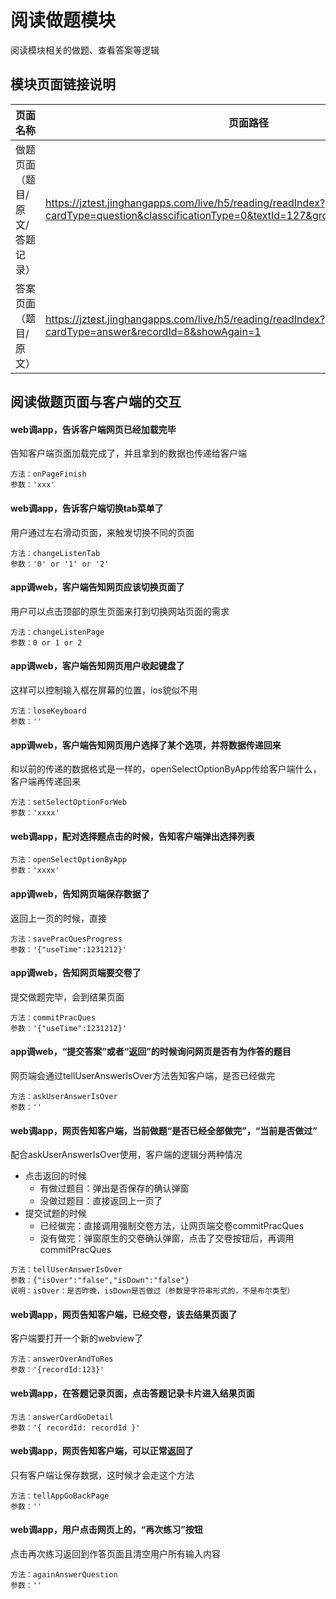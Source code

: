 <!-- 模块大标题 -->
# 阅读做题模块
<!-- 模块说明 -->
阅读模块相关的做题、查看答案等逻辑

<!--项目功能模块说明-->
## 模块页面链接说明
| 页面名称 | 页面路径 | 传参说明 | 支持平台 |
|--------|---------|---------|---------|
| 做题页面（题目/原文/答题记录） | https://jztest.jinghangapps.com/live/h5/reading/readIndex?cardType=question&classcificationType=0&textId=127&groupIds=128,129&isStart=0 | cardType=question<br/>classcificationType=0<br/>textId=127<br/>groupIds=128,129<br/>isStart=0 | webview | 
| 答案页面（题目/原文） | https://jztest.jinghangapps.com/live/h5/reading/readIndex?cardType=answer&recordId=8&showAgain=1 | cardType=answer<br/>recordId=8<br/>showAgain=1 | webview | 


## 阅读做题页面与客户端的交互

#### web调app，告诉客户端网页已经加载完毕
告知客户端页面加载完成了，并且拿到的数据也传递给客户端
```
方法：onPageFinish
参数：'xxx'
```

#### web调app，告诉客户端切换tab菜单了
用户通过左右滑动页面，来触发切换不同的页面
```
方法：changeListenTab
参数：'0' or '1' or '2'
```

#### app调web，客户端告知网页应该切换页面了
用户可以点击顶部的原生页面来打到切换网站页面的需求
```
方法：changeListenPage
参数：0 or 1 or 2
```

#### app调web，客户端告知网页用户收起键盘了
这样可以控制输入框在屏幕的位置，ios貌似不用
```
方法：loseKeyboard
参数：''
```

#### app调web，客户端告知网页用户选择了某个选项，并将数据传递回来
和以前的传递的数据格式是一样的，openSelectOptionByApp传给客户端什么，客户端再传递回来
```
方法：setSelectOptionForWeb
参数：'xxxx'
```

#### web调app，配对选择题点击的时候，告知客户端弹出选择列表
```
方法：openSelectOptionByApp
参数：'xxxx'
```

#### app调web，告知网页端保存数据了
返回上一页的时候，直接
```
方法：savePracQuesProgress
参数：'{"useTime":1231212}'
```

#### app调web，告知网页端要交卷了
提交做题完毕，会到结果页面
```
方法：commitPracQues
参数：'{"useTime":1231212}'
```

#### app调web，“提交答案”或者“返回”的时候询问网页是否有为作答的题目
网页端会通过tellUserAnswerIsOver方法告知客户端，是否已经做完
```
方法：askUserAnswerIsOver
参数：''
```
#### web调app，网页告知客户端，当前做题“是否已经全部做完”，“当前是否做过”
配合askUserAnswerIsOver使用，客户端的逻辑分两种情况
- 点击返回的时候
    - 有做过题目：弹出是否保存的确认弹窗
    - 没做过题目：直接返回上一页了
- 提交试题的时候
    - 已经做完：直接调用强制交卷方法，让网页端交卷commitPracQues
    - 没有做完：弹窗原生的交卷确认弹窗，点击了交卷按钮后，再调用commitPracQues
```
方法：tellUserAnswerIsOver
参数：{"isOver":"false","isDown":"false"}   
说明：isOver：是否昨晚，isDown是否做过（参数是字符串形式的，不是布尔类型）
```

#### web调app，网页告知客户端，已经交卷，该去结果页面了
客户端要打开一个新的webview了
```
方法：answerOverAndToRes
参数：'{recordId:123}'
```

#### web调app，在答题记录页面，点击答题记录卡片进入结果页面
```
方法：answerCardGoDetail
参数：'{ recordId: recordId }'
```

#### web调app，网页告知客户端，可以正常返回了
只有客户端让保存数据，这时候才会走这个方法
```
方法：tellAppGoBackPage
参数：''
```
#### web调app，用户点击网页上的，“再次练习”按钮
点击再次练习返回到作答页面且清空用户所有输入内容
```
方法：againAnswerQuestion
参数：''
```
